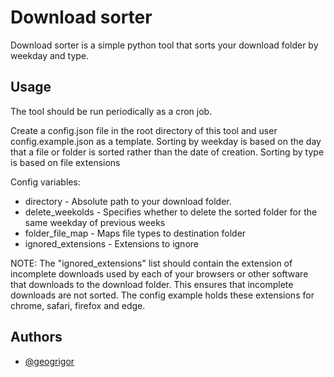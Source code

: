 # Download sorter

Download sorter is a simple python tool that sorts your download folder by weekday and type.

## Usage

The tool should be run periodically as a cron job.

Create a config.json file in the root directory of this tool and user config.example.json as a template.
Sorting by weekday is based on the day that a file or folder is sorted rather than the date of creation.
Sorting by type is based on file extensions

Config variables:

- directory - Absolute path to your download folder.
- delete_weekolds - Specifies whether to delete the sorted folder for the same weekday of previous weeks
- folder_file_map - Maps file types to destination folder
- ignored_extensions - Extensions to ignore

NOTE: The "ignored_extensions" list should contain the extension of incomplete downloads used by each of your browsers or other software that downloads to the download folder. This ensures that incomplete downloads are not sorted. The config example holds these extensions for chrome, safari, firefox and edge.

## Authors

- [@geogrigor](https://www.github.com/geogrigor)

